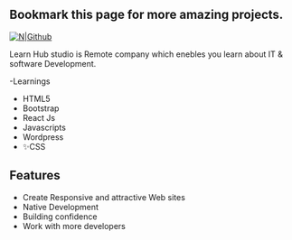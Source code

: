 ## Bookmark this page for more amazing projects.

[![N|Github](https://www.pngmart.com/files/22/GitHub-PNG-Picture.png)](https://github.com/Ahmedz182)

Learn Hub studio is Remote company which enebles you learn about IT & software Development. 

-Learnings 
- HTML5
- Bootstrap
- React Js
- Javascripts
- Wordpress
- ✨CSS
## Features

- Create Responsive and attractive Web sites 
- Native Development
- Building confidence
- Work with more developers


